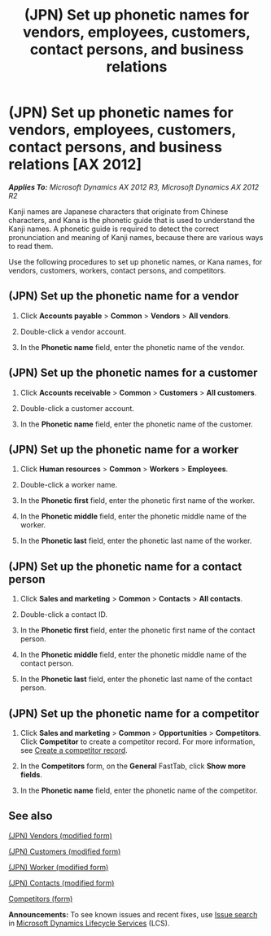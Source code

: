 ﻿---
title: (JPN) Set up phonetic names for vendors, employees, customers, contact persons, and business relations
TOCTitle: (JPN) Set up phonetic names for vendors, employees, customers, contact persons, and business relations
ms:assetid: 62e52eab-c0f8-42c0-8463-648f34f03093
ms:mtpsurl: https://technet.microsoft.com/en-us/library/JJ711064(v=AX.60)
ms:contentKeyID: 49386475
ms.date: 04/18/2014
mtps_version: v=AX.60
f1_keywords:
- JP - 00010
---

# (JPN) Set up phonetic names for vendors, employees, customers, contact persons, and business relations [AX 2012]


_**Applies To:** Microsoft Dynamics AX 2012 R3, Microsoft Dynamics AX 2012 R2_

Kanji names are Japanese characters that originate from Chinese characters, and Kana is the phonetic guide that is used to understand the Kanji names. A phonetic guide is required to detect the correct pronunciation and meaning of Kanji names, because there are various ways to read them.

Use the following procedures to set up phonetic names, or Kana names, for vendors, customers, workers, contact persons, and competitors.

## (JPN) Set up the phonetic name for a vendor

1.  Click **Accounts payable** \> **Common** \> **Vendors** \> **All vendors**.

2.  Double-click a vendor account.

3.  In the **Phonetic name** field, enter the phonetic name of the vendor.

## (JPN) Set up the phonetic names for a customer

1.  Click **Accounts receivable** \> **Common** \> **Customers** \> **All customers**.

2.  Double-click a customer account.

3.  In the **Phonetic name** field, enter the phonetic name of the customer.

## (JPN) Set up the phonetic name for a worker

1.  Click **Human resources** \> **Common** \> **Workers** \> **Employees**.

2.  Double-click a worker name.

3.  In the **Phonetic first** field, enter the phonetic first name of the worker.

4.  In the **Phonetic middle** field, enter the phonetic middle name of the worker.

5.  In the **Phonetic last** field, enter the phonetic last name of the worker.

## (JPN) Set up the phonetic name for a contact person

1.  Click **Sales and marketing** \> **Common** \> **Contacts** \> **All contacts**.

2.  Double-click a contact ID.

3.  In the **Phonetic first** field, enter the phonetic first name of the contact person.

4.  In the **Phonetic middle** field, enter the phonetic middle name of the contact person.

5.  In the **Phonetic last** field, enter the phonetic last name of the contact person.

## (JPN) Set up the phonetic name for a competitor

1.  Click **Sales and marketing** \> **Common** \> **Opportunities** \> **Competitors**. Click **Competitor** to create a competitor record. For more information, see [Create a competitor record](create-a-competitor-record.md).

2.  In the **Competitors** form, on the **General** FastTab, click **Show more fields**.

3.  In the **Phonetic name** field, enter the phonetic name of the competitor.

## See also

[(JPN) Vendors (modified form)](https://technet.microsoft.com/en-us/library/jj711083\(v=ax.60\))

[(JPN) Customers (modified form)](https://technet.microsoft.com/en-us/library/jj711060\(v=ax.60\))

[(JPN) Worker (modified form)](https://technet.microsoft.com/en-us/library/jj711224\(v=ax.60\))

[(JPN) Contacts (modified form)](https://technet.microsoft.com/en-us/library/jj711012\(v=ax.60\))

[Competitors (form)](https://technet.microsoft.com/en-us/library/hh597346\(v=ax.60\))

  
**Announcements:** To see known issues and recent fixes, use [Issue search](http://go.microsoft.com/fwlink/?linkid=389258) in [Microsoft Dynamics Lifecycle Services](http://go.microsoft.com/fwlink/?linkid=306505) (LCS).

